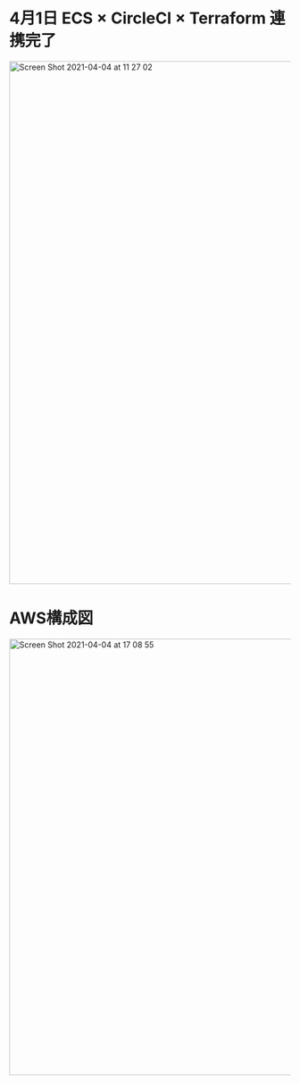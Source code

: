 # 4月1日 ECS × CircleCI × Terraform 連携完了 
<img width="937" alt="Screen Shot 2021-04-04 at 11 27 02" src="https://user-images.githubusercontent.com/46371150/113570757-f2802800-964f-11eb-8251-11651c62cd7d.png">

# AWS構成図
<img width="782" alt="Screen Shot 2021-04-04 at 17 08 55" src="https://user-images.githubusercontent.com/46371150/113569798-0d519d00-964e-11eb-9193-0db35951b192.png">
